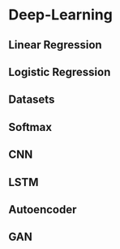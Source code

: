 # Deep-Learning

## Linear Regression

## Logistic Regression

## Datasets

## Softmax

## CNN

## LSTM

## Autoencoder

## GAN
